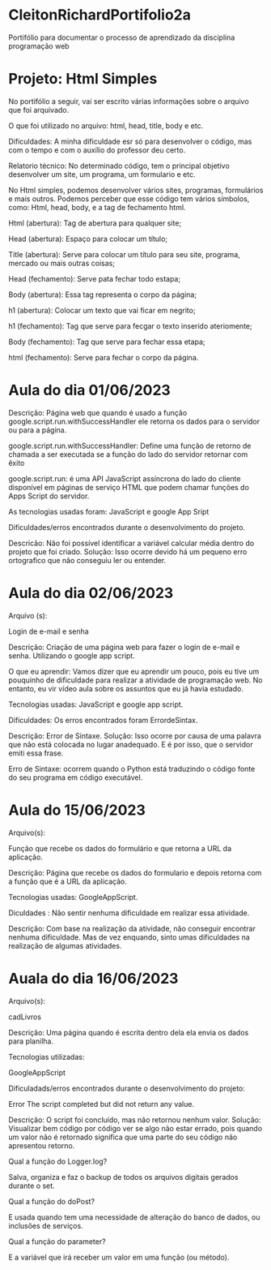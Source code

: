 # CleitonRichardPortifolio2a
Portifólio para documentar o processo de aprendizado da disciplina  programação web

<h1>Projeto: Html Simples</h1>

No portifólio a seguir, vai ser escrito várias informações sobre o arquivo que foi arquivado.

O que foi utilizado no arquivo: html, head, title, body e etc.

Dificuldades:  A minha dificuldade esr só para desenvolver o código, mas com o tempo e com o auxílio do professor deu certo.

Relatorio técnico: No determinado código, tem o principal objetivo desenvolver um site, um programa, um formulario e etc.

No Html simples, podemos desenvolver vários sites, programas, formulários e mais outros. Podemos perceber que esse código tem vários símbolos, como: Html, head, body, e a tag de fechamento html.

Html (abertura): Tag de abertura para qualquer site;

Head (abertura): Espaço para colocar um título;

Title (abertura): Serve para colocar um título para seu site, programa, mercado ou mais outras coisas;

Head (fechamento): Serve pata fechar todo estapa;

Body (abertura): Essa tag representa o corpo da página;

h1 (abertura): Colocar um texto que vai ficar em negrito;
  
h1 (fechamento): Tag que serve para fecgar o texto inserido ateriomente;

Body (fechamento): Tag que serve para fechar essa etapa;

html (fechamento): Serve para fechar  o corpo da página.

<h1> Aula do dia 01/06/2023 </h1>

Descrição: Página  web que quando é usado a função google.script.run.withSuccessHandler ele retorna os dados para o servidor ou para a página.

google.script.run.withSuccessHandler:  Define uma função de retorno de chamada a ser executada se a  função do lado do servidor retornar com êxito

google.script.run: é uma API JavaScript assíncrona do lado do cliente disponível em páginas  de serviço HTML que podem chamar funções do Apps Script do servidor.

As tecnologias usadas foram: JavaScript  e  google App Sript

Dificuldades/erros encontrados durante o desenvolvimento do projeto.

Descricão: Não foi possível identificar a variável calcular média dentro do projeto que foi criado. Solução: Isso ocorre devido há um pequeno erro ortografico que não conseguiu ler ou entender.

<h1> Aula do dia 02/06/2023 </h1>
  
Arquivo (s):

Login de e-mail e senha
  
Descrição: Criação de uma página web para fazer o login de e-mail e senha. Utilizando o google app script.
  
O que eu aprendir: Vamos dizer que eu aprendir um pouco, pois eu tive um pouquinho de dificuldade para realizar a atividade de programação web.  No entanto, eu vir vídeo aula sobre  os assuntos que eu já havia estudado.

Tecnologias  usadas: JavaScript e google app script.

Dificuldades: Os erros encontrados  foram ErrordeSintax.

Descrição: Error de Sintaxe. Solução: Isso ocorre por causa de uma palavra que não está colocada no lugar anadequado. E é por isso, que o servidor  emiti essa frase.

Erro de Sintaxe: ocorrem quando o Python está traduzindo o código fonte do seu programa em código executável.

<h1> Aula do 15/06/2023 </h1>

Arquivo(s):

Função que recebe os dados  do formulário e que retorna a URL da aplicação.

Descrição: Página que  recebe os dados do formulario e depois retorna com a função que é a URL da aplicação.

Tecnologias usadas: GoogleAppScript.

Diculdades : Não sentir nenhuma dificuldade em realizar essa atividade.

Descrição: Com base na realização da atividade, não conseguir encontrar nenhuma dificuldade. Mas de vez enquando, sinto umas dificuldades na realização de algumas atividades.

<h1> Auala do dia 16/06/2023 </h1>

Arquivo(s):

cadLivros

Descrição: Uma página quando é escrita dentro dela ela envia os dados para planilha.

Tecnologias utilizadas:

GoogleAppScript

Dificuladads/erros encontrados durante o desenvolvimento do projeto:

Error The script completed but did not return any value.

Descrição: O script foi concluído, mas não retornou nenhum valor. Solução: Visualizar bem código por código ver se algo não estar errado, pois quando um valor não é retornado significa que uma parte do seu código não apresentou retorno.

Qual a função do Logger.log? 

Salva, organiza e faz o backup de todos os arquivos digitais gerados durante o set.

Qual a função do doPost?

E usada quando tem uma necessidade de alteração do banco de dados, ou inclusões de serviços.

Qual a função do parameter?

E a variável que irá receber um valor em uma função (ou método).
